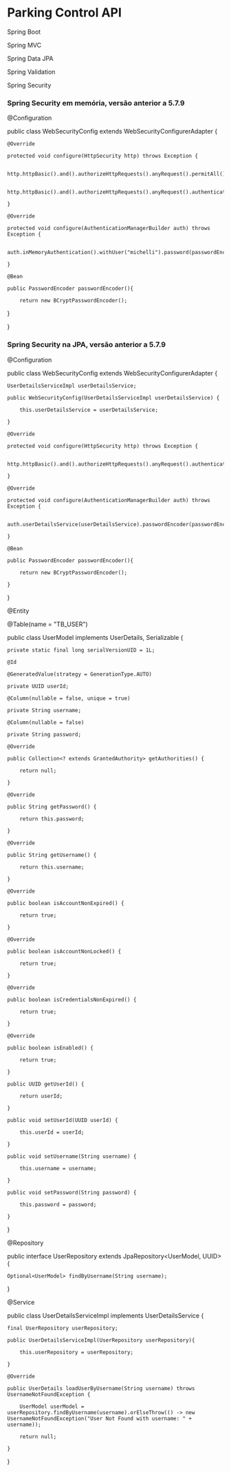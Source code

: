 <h1> Parking Control API </h1>

Spring Boot

Spring MVC

Spring Data JPA

Spring Validation

Spring Security

<h3>Spring Security em memória, versão anterior a 5.7.9</h3>

@Configuration

public class WebSecurityConfig extends WebSecurityConfigurerAdapter {

    @Override
    
    protected void configure(HttpSecurity http) throws Exception {
    
        http.httpBasic().and().authorizeHttpRequests().anyRequest().permitAll();

        http.httpBasic().and().authorizeHttpRequests().anyRequest().authenticated().and().csrf().disable();
        
    }

    @Override
    
    protected void configure(AuthenticationManagerBuilder auth) throws Exception {
    
        auth.inMemoryAuthentication().withUser("michelli").password(passwordEncoder().encode("607080")).roles("ADMIN");
        
    }

    @Bean
    
    public PasswordEncoder passwordEncoder(){
    
        return new BCryptPasswordEncoder();
       
  }
  
}


<h3>Spring Security na JPA, versão anterior a 5.7.9</h3>

@Configuration

public class WebSecurityConfig extends WebSecurityConfigurerAdapter {

    UserDetailsServiceImpl userDetailsService;

    public WebSecurityConfig(UserDetailsServiceImpl userDetailsService) {
    
        this.userDetailsService = userDetailsService;
        
    }

    @Override
    
    protected void configure(HttpSecurity http) throws Exception {
    
        http.httpBasic().and().authorizeHttpRequests().anyRequest().authenticated().and().csrf().disable();
        
    }

    @Override
    
    protected void configure(AuthenticationManagerBuilder auth) throws Exception {
    
        auth.userDetailsService(userDetailsService).passwordEncoder(passwordEncoder());
        
    }

    @Bean
    
    public PasswordEncoder passwordEncoder(){
    
        return new BCryptPasswordEncoder();
        
    }
    
}

@Entity

@Table(name = "TB_USER")

public class UserModel implements UserDetails, Serializable {

    private static final long serialVersionUID = 1L;

    @Id
    
    @GeneratedValue(strategy = GenerationType.AUTO)
    
    private UUID userId;
    
    @Column(nullable = false, unique = true)
    
    private String username;
    
    @Column(nullable = false)
    
    private String password;
    
    @Override
    
    public Collection<? extends GrantedAuthority> getAuthorities() {
    
        return null;
        
    }

    @Override
    
    public String getPassword() {
    
        return this.password;
        
    }

    @Override
    
    public String getUsername() {
    
        return this.username;
        
    }

    @Override
    
    public boolean isAccountNonExpired() {
    
        return true;
        
    }

    @Override
    
    public boolean isAccountNonLocked() {
    
        return true;
        
    }

    @Override
    
    public boolean isCredentialsNonExpired() {
    
        return true;
        
    }

    @Override
    
    public boolean isEnabled() {
    
        return true;
        
    }

    public UUID getUserId() {
    
        return userId;
        
    }

    public void setUserId(UUID userId) {
    
        this.userId = userId;
        
    }

    public void setUsername(String username) {
    
        this.username = username;
        
    }

    public void setPassword(String password) {
    
        this.password = password;
        
    }
}

@Repository

public interface UserRepository extends JpaRepository<UserModel, UUID> {

    Optional<UserModel> findByUsername(String username);
  
}


@Service

public class UserDetailsServiceImpl implements UserDetailsService {

    final UserRepository userRepository;

    public UserDetailsServiceImpl(UserRepository userRepository){
    
        this.userRepository = userRepository;
        
    }

    @Override
    
    public UserDetails loadUserByUsername(String username) throws UsernameNotFoundException {
    
        UserModel userModel = userRepository.findByUsername(username).orElseThrow(() -> new UsernameNotFoundException("User Not Found with username: " + username));
        
        return null;
        
    }
    
}
